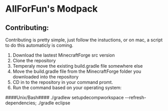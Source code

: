 AllForFun's Modpack
=============

Contributing:
------------
Contributing is pretty simple, just follow the instuctions, or on mac, a script to do this automaticly is coming.

1. Download the lastest MinecraftForge src version
2. Clone the repository
3. Temperaly move the existing build.gradle file somewhere else
4. Move the build.gradle file from the MinecraftForge folder you downloaded into the repository 
5. CD in to the repository in your command promt.
6. Run the command based on your operating system:

####Unix/Bash####
  ./gradlew setupdecompworkspace --refresh-dependencies; ./gradle eclipse
